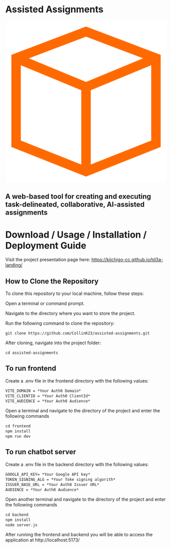 # Assisted Assignments
![Logo](logo.png)

## A web-based tool for creating and executing task-delineated, collaborative, AI-assisted assignments

# Download / Usage / Installation / Deployment Guide

Visit the project presentation page here: https://kiichigo-cc.github.io/td3a-landing/

## How to Clone the Repository
To clone this repository to your local machine, follow these steps:

Open a terminal or command prompt.

Navigate to the directory where you want to store the project.

Run the following command to clone the repository:
```
git clone https://github.com/CollinK23/assisted-assignments.git
```
After cloning, navigate into the project folder:
```
cd assisted-assignments
```


## To run frontend
Create a .env file in the frontend directory with the following values:
```
VITE_DOMAIN = *Your Auth0 Domain*
VITE_CLIENTID = *Your Auth0 ClientId*
VITE_AUDIENCE = *Your Auth0 Audience*
```
Open a terminal and navigate to the directory of the project and enter the following commands
```
cd frontend
npm install
npm run dev
```

## To run chatbot server
Create a .env file in the backend directory with the following values:
```
GOOGLE_API_KEY= *Your Google API key*
TOKEN_SIGNING_ALG = *Your Toke signing algorith*
ISSUER_BASE_URL = *Your Auth0 Issuer URL*
AUDIENCE = *Your Auth0 Audience*
```
Open another terminal and navigate to the directory of the project and enter the following commands
```
cd backend
npm install
node server.js
```
After running the frontend and backend you will be able to access the application at http://localhost:5173/
